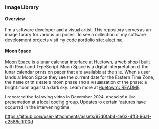 ### Image Library

#### Overview

I'm a software developer and a visual artist. This repository serves as an image library for various purposes. To see a collection of my software development projects visit my code portfolio site: [alect.me](https://alect.me).

#### Moon Space

[Moon Space](https://huetown.com/moon-space) is a lunar calendar interface at Huetown, a web shop I built with React and TypeScript. Moon Space is a digital interpretation of the lunar calendar prints on paper that are available at the site. When a user lands at Moon Space they see the current date for the Eastern Time Zone, the name of this date's moon phase and a visualization of the phase: a bright moon against a dark sky. Learn more at [Huetown's README](https://github.com/alecthibodeau/huetown/blob/main/README.md).

I recorded the following video in December 2024, ahead of a live presentation at a local coding group. Updates to certain features have occurred in the intervening time.

https://github.com/user-attachments/assets/95d0fab4-de63-4ff3-96a1-e2588efff00d
